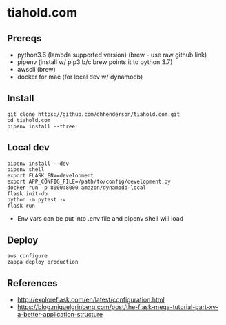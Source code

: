 # tiahold.com

## Prereqs

 * python3.6 (lambda supported version) (brew - use raw github link)
 * pipenv (install w/ pip3 b/c brew points it to python 3.7)
 * awscli (brew)
 * docker for mac (for local dev w/ dynamodb)

## Install

```
git clone https://github.com/dhhenderson/tiahold.com.git
cd tiahold.com
pipenv install --three
```

## Local dev

```
pipenv install --dev
pipenv shell
export FLASK_ENV=development
export APP_CONFIG_FILE=/path/to/config/development.py
docker run -p 8000:8000 amazon/dynamodb-local
flask init-db
python -m pytest -v
flask run
```
* Env vars can be put into .env file and pipenv shell will load

## Deploy

```
aws configure
zappa deploy production
```

## References

* http://exploreflask.com/en/latest/configuration.html
* https://blog.miguelgrinberg.com/post/the-flask-mega-tutorial-part-xv-a-better-application-structure
